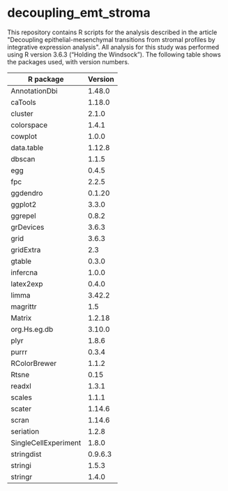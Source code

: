 # decoupling_emt_stroma
This repository contains R scripts for the analysis described in the article "Decoupling epithelial-mesenchymal transitions from stromal profiles by integrative expression analysis".  All analysis for this study was performed using R version 3.6.3 (“Holding the Windsock”). The following table shows the packages used, with version numbers.

| R package            | Version |
| -------------------- | ------- |
| AnnotationDbi        | 1.48.0  |
| caTools              | 1.18.0  |
| cluster              | 2.1.0   |
| colorspace           | 1.4.1   |
| cowplot              | 1.0.0   |
| data.table           | 1.12.8  |
| dbscan               | 1.1.5   |
| egg                  | 0.4.5   |
| fpc                  | 2.2.5   |
| ggdendro             | 0.1.20  |
| ggplot2              | 3.3.0   |
| ggrepel              | 0.8.2   |
| grDevices            | 3.6.3   |
| grid                 | 3.6.3   |
| gridExtra            | 2.3     |
| gtable               | 0.3.0   |
| infercna             | 1.0.0   |
| latex2exp            | 0.4.0   |
| limma                | 3.42.2  |
| magrittr             | 1.5     |
| Matrix               | 1.2.18  |
| org.Hs.eg.db         | 3.10.0  |
| plyr                 | 1.8.6   |
| purrr                | 0.3.4   |
| RColorBrewer         | 1.1.2   |
| Rtsne                | 0.15    |
| readxl               | 1.3.1   |
| scales               | 1.1.1   |
| scater               | 1.14.6  |
| scran                | 1.14.6  |
| seriation            | 1.2.8   |
| SingleCellExperiment | 1.8.0   |
| stringdist           | 0.9.6.3 |
| stringi              | 1.5.3   |
| stringr              | 1.4.0   |

